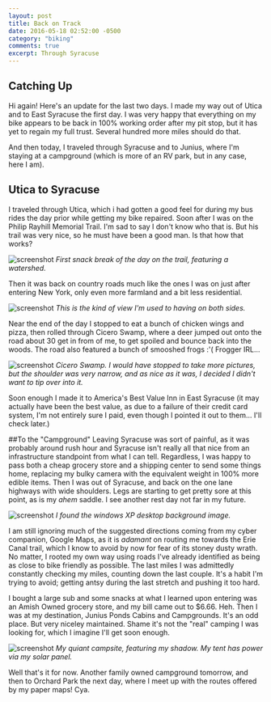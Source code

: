 ```yaml
---
layout: post
title: Back on Track
date: 2016-05-18 02:52:00 -0500
category: "biking"
comments: true
excerpt: Through Syracuse
---
```

## Catching Up

Hi again! Here's an update for the last two days. I made my way out of Utica and to East Syracuse the first day. I was very happy that everything on my bike appears to be back in 100% working order after my pit stop, but it has yet to regain my full trust. Several hundred more miles should do that.

And then today, I traveled through Syracuse and to Junius, where I'm staying at a campground (which is more of an RV park, but in any case, here I am).

## Utica to Syracuse
I traveled through Utica, which i had gotten a good feel for during my bus rides the day prior while getting my bike repaired. Soon after I was on the Philip Rayhill Memorial Trail. I'm sad to say I don't know who that is. But his trail was very nice, so he must have been a good man. Is that how that works?

![screenshot](https://raw.githubusercontent.com/glenlovett/glenlovett.github.io/master/assets/IMG_20160517_102421996.jpg)
*First snack break of the day on the trail, featuring a watershed.*

Then it was back on country roads much like the ones I was on just after entering New York, only even more farmland and a bit less residential.

![screenshot](https://raw.githubusercontent.com/glenlovett/glenlovett.github.io/master/assets/IMG_20160517_104202475.jpg)
*This is the kind of view I'm used to having on both sides.*

Near the end of the day I stopped to eat a bunch of chicken wings and pizza, then rolled through Cicero Swamp, where a deer jumped out onto the road about 30 get in from of me, to get spoiled and bounce back into the woods. The road also featured a bunch of smooshed frogs :'( Frogger IRL...

![screenshot](https://raw.githubusercontent.com/glenlovett/glenlovett.github.io/master/assets/IMG_20160517_161033151.jpg)
*Cicero Swamp. I would have stopped to take more pictures, but the shoulder was very narrow, and as nice as it was, I decided I didn't want to tip over into it.*

Soon enough I made it to America's Best Value Inn in East Syracuse (it may actually have been the best value, as due to a failure of their credit card system, I'm not entirely sure I paid, even though I pointed it out to them... I'll check later.)

##To the "Campground"
Leaving Syracuse was sort of painful, as it was probably around rush hour and Syracuse isn't really all that nice from an infrastructure standpoint from what I can tell. Regardless, I was happy to pass both a cheap grocery store and a shipping center to send some things home, replacing my bulky camera with the equivalent weight in 100% more edible items. Then I was out of Syracuse, and back on the one lane highways with wide shoulders. Legs are starting to get pretty sore at this point, as is my *ahem* saddle. I see another rest day not far in my future.

![screenshot](https://raw.githubusercontent.com/glenlovett/glenlovett.github.io/master/assets/IMG_20160518_113208717.jpg)
*I found the windows XP desktop background image.*

I am still ignoring much of the suggested directions coming from my cyber companion, Google Maps, as it is *adamant* on routing me towards the Erie Canal trail, which I know to avoid by now for fear of its stoney dusty wrath. No matter, I rooted my own way using roads I've already identified as being as close to bike friendly as possible. The last miles I was admittedly constantly checking my miles, counting down the last couple. It's a habit I'm trying to avoid; getting antsy during the last stretch and pushing it too hard.

I bought a large sub and some snacks at what I learned upon entering was an Amish Owned grocery store, and my bill came out to $6.66. Heh. Then I was at my destination, Junius Ponds Cabins and Campgrounds. It's an odd place. But very niceley maintained. Shame it's not the "real" camping I was looking for, which I imagine I'll get soon enough.

![screenshot](https://raw.githubusercontent.com/glenlovett/glenlovett.github.io/master/assets/IMG_20160518_184712438.jpg)
*My quiant campsite, featuring my shadow. My tent has power via my solar panel.*

Well that's it for now. Another family owned campground tomorrow, and then to Orchard Park the next day, where I meet up with the routes offered by my paper maps! Cya.
